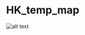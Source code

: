 # HK_temp_map
![alt text]([http://url/to/img.png](https://github.com/Her0n24/HK_temp_map/blob/main/output_example/HK_temp_map.png?raw=true))
